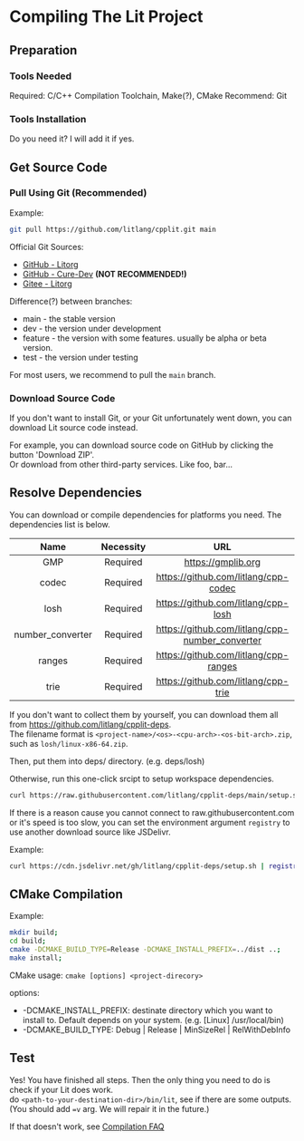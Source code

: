 # Compiling The Lit Project

## Preparation

### Tools Needed

Required: C/C++ Compilation Toolchain, Make(?), CMake
Recommend: Git

### Tools Installation

Do you need it? I will add it if yes.

## Get Source Code

### Pull Using Git (Recommended)

Example:

```sh
git pull https://github.com/litlang/cpplit.git main
```

Official Git Sources:
- [GitHub - Litorg](https://github.com/litlang/cpplit.git)
- [GitHub - Cure-Dev](https://github.com/cure-dev/cpplit.git) **(NOT RECOMMENDED!)**
- [Gitee - Litorg](https://gitee.com/litorg/cpplit.git)

Difference(?) between branches:
- main - the stable version
- dev - the version under development
- feature - the version with some features. usually be alpha or beta version.
- test - the version under testing

For most users, we recommend to pull the `main` branch.

### Download Source Code

If you don't want to install Git, or your Git unfortunately went down, you can download Lit source code instead.

For example, you can download source code on GitHub by clicking the button 'Download ZIP'.  
Or download from other third-party services. Like foo, bar...

## Resolve Dependencies

You can download or compile dependencies for platforms you need. The dependencies list is below.

| Name | Necessity | URL |
|:----:|:---------:|:---:|
| GMP  | Required  | <https://gmplib.org> |
| codec| Required  | <https://github.com/litlang/cpp-codec> |
| losh | Required  | <https://github.com/litlang/cpp-losh> |
| number_converter | Required  | <https://github.com/litlang/cpp-number_converter> |
|ranges| Required  | <https://github.com/litlang/cpp-ranges> |
| trie | Required  | <https://github.com/litlang/cpp-trie> |

If you don't want to collect them by yourself, you can download them all from <https://github.com/litlang/cpplit-deps>.  
The filename format is `<project-name>/<os>-<cpu-arch>-<os-bit-arch>.zip`, such as `losh/linux-x86-64.zip`.

Then, put them into deps/ directory. (e.g. deps/losh)

Otherwise, run this one-click srcipt to setup workspace dependencies.

```bash
curl https://raw.githubusercontent.com/litlang/cpplit-deps/main/setup.sh | bash -s <platform> <destination>
```

If there is a reason cause you cannot connect to raw.githubusercontent.com or it's speed is too slow, you can set the environment argument `registry` to use another download source like JSDelivr.

Example:

```bash
curl https://cdn.jsdelivr.net/gh/litlang/cpplit-deps/setup.sh | registry=https://cdn.jsdelivr.net/gh/litlang/cpplit-deps bash -s linux-x86-64
```


## CMake Compilation

Example:
```sh
mkdir build;
cd build;
cmake -DCMAKE_BUILD_TYPE=Release -DCMAKE_INSTALL_PREFIX=../dist ..;
make install;
```

CMake usage: `cmake [options] <project-direcory>`

<!---->
options:
- -DCMAKE_INSTALL_PREFIX: destinate directory which you want to install to. Default depends on your system. (e.g. [Linux] /usr/local/bin)
- -DCMAKE_BUILD_TYPE: Debug | Release | MinSizeRel | RelWithDebInfo

## Test

Yes! You have finished all steps. Then the only thing you need to do is check if your Lit does work.  
do `<path-to-your-destination-dir>/bin/lit`, see if there are some outputs. (You should add `=v` arg. We will repair it in the future.)

If that doesn't work, see [Compilation FAQ](#)